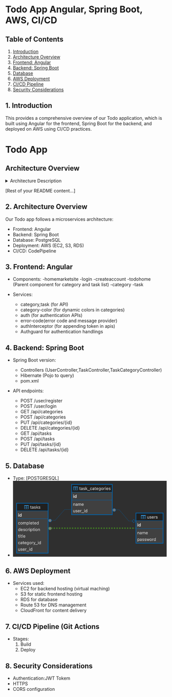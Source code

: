 # Todo App  Angular, Spring Boot, AWS, CI/CD

## Table of Contents
1. [Introduction](#introduction)
2. [Architecture Overview](#architecture-overview)
3. [Frontend: Angular](#frontend-angular)
4. [Backend: Spring Boot](#backend-spring-boot)
5. [Database](#database)
6. [AWS Deployment](#aws-deployment)
7. [CI/CD Pipeline](#cicd-pipeline)
8. [Security Considerations](#security-considerations)


## 1. Introduction
This provides a comprehensive overview of our Todo application, which is built using Angular for the frontend, Spring Boot for the backend, and deployed on AWS using CI/CD practices. 


# Todo App

## Architecture Overview



<details>
<summary>Architecture Description</summary>

Our Todo App uses a modern, cloud-based architecture:
- Frontend: Angular application hosted on AWS S3
- Backend: Spring Boot application running on AWS EC2
- Database: PostgreSQL database on AWS RDS
- CI/CD: Automated pipeline using AWS CodePipeline
- All components are hosted within the AWS Cloud environment

Users interact with the frontend, which communicates with the backend. The backend processes requests and interacts with the database. Our CI/CD pipeline ensures smooth and consistent deployments.
</details>

[Rest of your README content...]
## 2. Architecture Overview

Our Todo app follows a microservices architecture:
- Frontend: Angular 
- Backend: Spring Boot
- Database: PostgreSQL
- Deployment: AWS (EC2, S3, RDS)
- CI/CD: CodePipeline


## 3. Frontend: Angular
- Components:
  -homemarketsite
  -login
  -createaccount
  -todohome (Parent component for category and task list)
  -category
  -task


- Services:
  - category,task (for API)
  - category-color (for dynamic colors in categories)
  - auth (for authentication APIs)
  - error-code(error code and message provider)
  - authInterceptor (for appending token in apis)
  - Authguard for authentication handlings


## 4. Backend: Spring Boot
- Spring Boot version:
  - Controllers (UserController,TaskController,TaskCategoryController)
  - Hibernate (Pojo to query)
  - pom.xml


- API endpoints: 
  - POST /user/register
  - POST /user/login
  - GET /api/categories
  - POST /api/categories
  - PUT /api/categories/{id}
  - DELETE /api/categories/{id}
  - GET /api/tasks
  - POST /api/tasks
  - PUT /api/tasks/{id}
  - DELETE /api/tasks/{id}

  

## 5. Database
- Type: [POSTGRESQL]
- ![DB Design](src/assets/images/dbdesign.png)



## 6. AWS Deployment
- Services used:
  - EC2 for backend hosting (virtual maching)
  - S3 for static frontend hosting
  - RDS for database
  - Route 53 for DNS management
  - CloudFront for content delivery



## 7. CI/CD Pipeline (Git Actions
- Stages:
  1. Build
  2. Deploy 


## 8. Security Considerations
- Authentication:JWT Tokem
- HTTPS 
- CORS configuration

